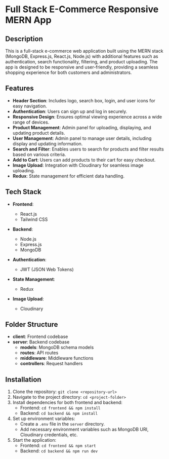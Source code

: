 # Full Stack E-Commerce Responsive MERN App

## Description
This is a full-stack e-commerce web application built using the MERN stack (MongoDB, Express.js, React.js, Node.js) with additional features such as authentication, search functionality, filtering, and product uploading. The app is designed to be responsive and user-friendly, providing a seamless shopping experience for both customers and administrators.

## Features
- **Header Section**: Includes logo, search box, login, and user icons for easy navigation.
- **Authentication**: Users can sign up and log in securely.
- **Responsive Design**: Ensures optimal viewing experience across a wide range of devices.
- **Product Management**: Admin panel for uploading, displaying, and updating product details.
- **User Management**: Admin panel to manage user details, including display and updating information.
- **Search and Filter**: Enables users to search for products and filter results based on various criteria.
- **Add to Cart**: Users can add products to their cart for easy checkout.
- **Image Upload**: Integration with Cloudinary for seamless image uploading.
- **Redux**: State management for efficient data handling.

## Tech Stack
- **Frontend**:
  - React.js
  - Tailwind CSS

- **Backend**:
  - Node.js
  - Express.js
  - MongoDB

- **Authentication**:
  - JWT (JSON Web Tokens)

- **State Management**:
  - Redux

- **Image Upload**:
  - Cloudinary

## Folder Structure
- **client**: Frontend codebase
- **server**: Backend codebase
  - **models**: MongoDB schema models
  - **routes**: API routes
  - **middleware**: Middleware functions
  - **controllers**: Request handlers

## Installation
1. Clone the repository: `git clone <repository-url>`
2. Navigate to the project directory: `cd <project-folder>`
3. Install dependencies for both frontend and backend:
   - Frontend: `cd frontend && npm install`
   - Backend: `cd backend && npm install`
4. Set up environment variables:
   - Create a `.env` file in the `server` directory.
   - Add necessary environment variables such as MongoDB URI, Cloudinary credentials, etc.
5. Start the application:
   - Frontend: `cd frontend && npm start`
   - Backend: `cd backend && npm run dev`


